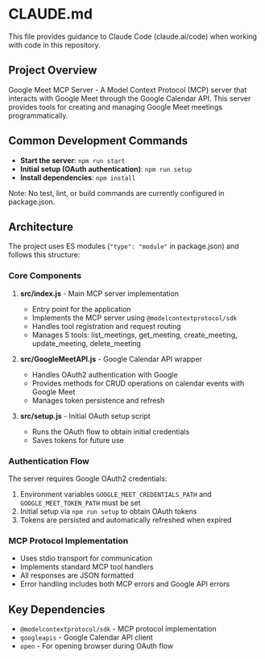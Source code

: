# CLAUDE.md

This file provides guidance to Claude Code (claude.ai/code) when working with code in this repository.

## Project Overview

Google Meet MCP Server - A Model Context Protocol (MCP) server that interacts with Google Meet through the Google Calendar API. This server provides tools for creating and managing Google Meet meetings programmatically.

## Common Development Commands

- **Start the server**: `npm run start`
- **Initial setup (OAuth authentication)**: `npm run setup`
- **Install dependencies**: `npm install`

Note: No test, lint, or build commands are currently configured in package.json.

## Architecture

The project uses ES modules (`"type": "module"` in package.json) and follows this structure:

### Core Components

1. **src/index.js** - Main MCP server implementation
   - Entry point for the application
   - Implements the MCP server using `@modelcontextprotocol/sdk`
   - Handles tool registration and request routing
   - Manages 5 tools: list_meetings, get_meeting, create_meeting, update_meeting, delete_meeting

2. **src/GoogleMeetAPI.js** - Google Calendar API wrapper
   - Handles OAuth2 authentication with Google
   - Provides methods for CRUD operations on calendar events with Google Meet
   - Manages token persistence and refresh

3. **src/setup.js** - Initial OAuth setup script
   - Runs the OAuth flow to obtain initial credentials
   - Saves tokens for future use

### Authentication Flow

The server requires Google OAuth2 credentials:
1. Environment variables `GOOGLE_MEET_CREDENTIALS_PATH` and `GOOGLE_MEET_TOKEN_PATH` must be set
2. Initial setup via `npm run setup` to obtain OAuth tokens
3. Tokens are persisted and automatically refreshed when expired

### MCP Protocol Implementation

- Uses stdio transport for communication
- Implements standard MCP tool handlers
- All responses are JSON formatted
- Error handling includes both MCP errors and Google API errors

## Key Dependencies

- `@modelcontextprotocol/sdk` - MCP protocol implementation
- `googleapis` - Google Calendar API client
- `open` - For opening browser during OAuth flow